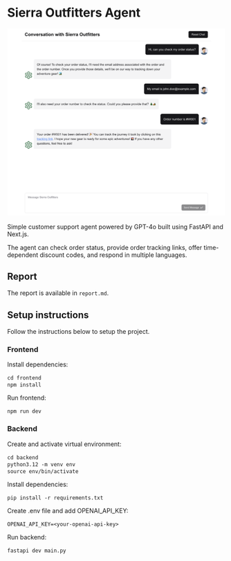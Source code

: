 # Sierra Outfitters Agent

![Sierra Outfitters Agent Demo](example.png)

Simple customer support agent powered by GPT-4o built using FastAPI and Next.js.

The agent can check order status, provide order tracking links, offer time-dependent discount codes, and respond in multiple languages.

## Report

The report is available in `report.md`.

## Setup instructions

Follow the instructions below to setup the project.

### Frontend

Install dependencies:

```
cd frontend
npm install
```

Run frontend:

```
npm run dev
```

### Backend

Create and activate virtual environment:

```
cd backend
python3.12 -m venv env
source env/bin/activate
```

Install dependencies:

```
pip install -r requirements.txt
```

Create .env file and add OPENAI_API_KEY:

```
OPENAI_API_KEY=<your-openai-api-key>
```

Run backend:

```
fastapi dev main.py
```
